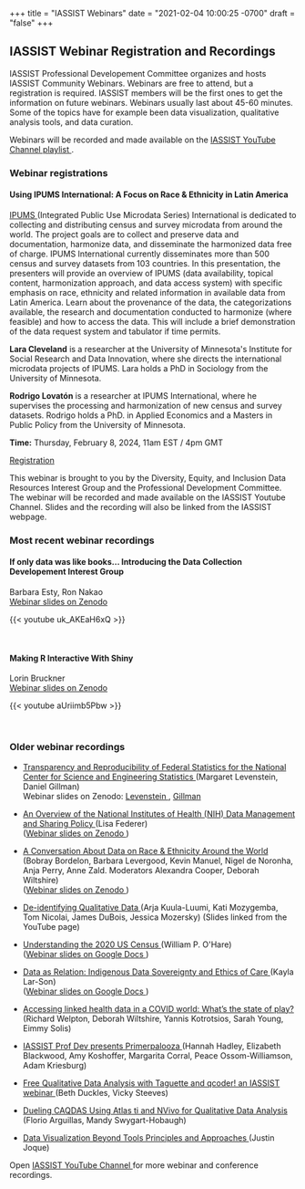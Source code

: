 +++
title = "IASSIST Webinars"
date = "2021-02-04 10:00:25 -0700"
draft = "false"
+++
## IASSIST Webinar Registration and Recordings

IASSIST Professional Developement Committee organizes and hosts IASSIST Community Webinars. Webinars are free to attend, but a registration is required. IASSIST members will be the first ones to get the information on future webinars. Webinars usually last about 45-60 minutes. Some of the topics have for example been data visualization, qualitative analysis tools, and data curation. 

Webinars will be recorded and made available on the [IASSIST YouTube Channel playlist <span class="fas fa-external-link-alt"></span>](https://www.youtube.com/watch?v=aUriimb5Pbw&list=PLD9Y_M_A24iQJBWr2tz4XyPRFXHj-gTEW&pp=iAQB).

### Webinar registrations

<!--
> No webinar registrations open at the moment.
-->

#### Using IPUMS International: A Focus on Race & Ethnicity in Latin America

[IPUMS <span class="fas fa-external-link-alt"></span>](https://international.ipums.org/international/) (Integrated Public Use Microdata Series) International is dedicated to collecting and distributing census and survey microdata from around the world. The project goals are to collect and preserve data and documentation, harmonize data, and disseminate the harmonized data free of charge. IPUMS International currently disseminates more than 500 census and survey datasets from 103 countries. In this presentation, the presenters will provide an overview of IPUMS (data availability, topical content, harmonization approach, and data access system) with specific emphasis on race, ethnicity and related information in available data from Latin America. Learn about the provenance of the data, the categorizations available, the research and documentation conducted to harmonize (where feasible) and how to access the data. This will include a brief demonstration of the data request system and tabulator if time permits.

**Lara Cleveland** is a researcher at the University of Minnesota's Institute for Social Research and Data Innovation, where she directs the international microdata projects of IPUMS. Lara holds a PhD in Sociology from the University of Minnesota.

**Rodrigo Lovatón** is a researcher at IPUMS International, where he supervises the processing and harmonization of new census and survey datasets. Rodrigo holds a PhD. in Applied Economics and a Masters in Public Policy from the University of Minnesota.

**Time:** Thursday, February 8, 2024, 11am EST / 4pm GMT

<a class="btn btn-template-main" href="https://us06web.zoom.us/meeting/register/tZAvf-mtrzIpHd0Qx3--8zavf_GzOtbIvuX3" title="" >Registration <span class="fas fa-external-link-alt"></span></a>

This webinar is brought to you by the Diversity, Equity, and Inclusion Data Resources Interest Group and the Professional Development Committee. The webinar will be recorded and made available on the IASSIST Youtube Channel. Slides and the recording will also be linked from the IASSIST webpage.

### Most recent webinar recordings

#### If only data was like books... Introducing the Data Collection Developement Interest Group

Barbara Esty, Ron Nakao <br /> [Webinar slides on Zenodo <span class="fas fa-external-link-alt"></span>](https://doi.org/10.5281/zenodo.10497133)

{{< youtube uk_AKEaH6xQ >}}

<br />

#### Making R Interactive With Shiny

Lorin Bruckner <br /> [Webinar slides on Zenodo <span class="fas fa-external-link-alt"></span>](https://doi.org/10.5281/zenodo.8308322)

{{< youtube aUriimb5Pbw >}}

<br />

### Older webinar recordings

- [Transparency and Reproducibility of Federal Statistics for the National Center for Science and Engineering Statistics <span class="fas fa-external-link-alt"></span>](https://www.youtube.com/watch?v=YDEpK-U99JU) (Margaret Levenstein, Daniel Gillman)<br />Webinar slides on Zenodo: [Levenstein <span class="fas fa-external-link-alt"></span>](https://doi.org/10.5281/zenodo.7651298), [Gillman <span class="fas fa-external-link-alt"></span>](https://doi.org/10.5281/zenodo.7651313)

- [An Overview of the National Institutes of Health (NIH) Data Management and Sharing Policy <span class="fas fa-external-link-alt"></span>](https://www.youtube.com/watch?v=gvc2qcJ7274) (Lisa Federer)<br />([Webinar slides on Zenodo <span class="fas fa-external-link-alt"></span>](https://doi.org/10.5281/zenodo.7535199))

- [A Conversation About Data on Race & Ethnicity Around the World <span class="fas fa-external-link-alt"></span>](https://www.youtube.com/watch?v=7S8Y9dA1rPY) (Bobray Bordelon, Barbara Levergood, Kevin Manuel, Nigel de Noronha, Anja Perry, Anne Zald. Moderators Alexandra Cooper, Deborah Wiltshire)<br />([Webinar slides on Zenodo <span class="fas fa-external-link-alt"></span>](https://doi.org/10.5281/zenodo.7400733))

- [De-identifying Qualitative Data <span class="fas fa-external-link-alt"></span>](https://www.youtube.com/watch?v=MbKw3LR2rVo) (Arja Kuula-Luumi, Kati Mozygemba, Tom Nicolai, James DuBois, Jessica Mozersky) (Slides linked from the YouTube page)

- [Understanding the 2020 US Census <span class="fas fa-external-link-alt"></span>](https://www.youtube.com/watch?v=OR1I4h1Rx3M) (William P. O'Hare)<br />([Webinar slides on Google Docs <span class="fas fa-external-link-alt"></span>](https://docs.google.com/presentation/d/16kDTq8I1HjxplgrT4zM-8JvcQuJST3EZ/edit#slide=id.p1))

- [Data as Relation: Indigenous Data Sovereignty and Ethics of Care <span class="fas fa-external-link-alt"></span>](https://www.youtube.com/watch?v=QGYse9iDPWI) (Kayla Lar-Son)<br />([Webinar slides on Google Docs <span class="fas fa-external-link-alt"></span>](https://t.co/b5wQXGVz9J))

- [Accessing linked health data in a COVID world: What’s the state of play? <span class="fas fa-external-link-alt"></span>](https://www.youtube.com/watch?v=WE-kmduHahc) (Richard Welpton, Deborah Wiltshire, Yannis Kotrotsios, Sarah Young, Eimmy Solis)

- [IASSIST Prof Dev presents Primerpalooza <span class="fas fa-external-link-alt"></span>](https://www.youtube.com/watch?v=nw_Tk62-6mc) (Hannah Hadley, Elizabeth Blackwood, Amy Koshoffer, Margarita Corral, Peace Ossom-Williamson, Adam Kriesburg)

- [Free Qualitative Data Analysis with Taguette and qcoder! an IASSIST webinar <span class="fas fa-external-link-alt"></span>](https://www.youtube.com/watch?v=OIB_xLlM8Fw) (Beth Duckles, Vicky Steeves)

- [Dueling CAQDAS Using Atlas ti and NVivo for Qualitative Data Analysis <span class="fas fa-external-link-alt"></span>](https://www.youtube.com/watch?v=qCAB73zAjwk) (Florio Arguillas, Mandy Swygart-Hobaugh)

- [Data Visualization Beyond Tools Principles and Approaches <span class="fas fa-external-link-alt"></span>](https://www.youtube.com/watch?v=PgHNHdz8F-Y) (Justin Joque)

Open [IASSIST YouTube Channel <span class="fas fa-external-link-alt"></span>](https://www.youtube.com/channel/UC315efmsReDcFbWHpWBmb9g) for more webinar and conference recordings. <br /><br />